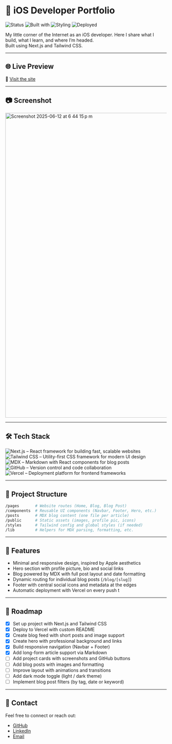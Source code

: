 # 📱 iOS Developer Portfolio

![Status](https://badgen.net/badge/status/in%20progress/yellow)
![Built with](https://badgen.net/badge/Built%20with/Next.js/blue)
![Styling](https://badgen.net/badge/Styling/TailwindCSS/purple)
![Deployed](https://badgen.net/badge/Deployed%20on/Vercel/green)

My little corner of the Internet as an iOS developer. Here I share what I build, what I learn, and where I’m headed.  
Built using Next.js and Tailwind CSS.

---

## 🌐 Live Preview

🔗 [Visit the site](https://portfolio-zeta-dun-44.vercel.app)


---
## 📷 Screenshot

<img width="949" alt="Screenshot 2025-06-12 at 6 44 15 p m" src="https://github.com/user-attachments/assets/ffc05bb4-3c74-4777-bd17-53c0d9906a12" />

---

## 🛠️ Tech Stack

![Next.js](https://badgen.net/badge/Built%20with/Next.js/blue?icon=nextjs&label=) – React framework for building fast, scalable websites  
![Tailwind CSS](https://badgen.net/badge/Styling/TailwindCSS/purple?icon=tailwindcss&label=) – Utility-first CSS framework for modern UI design  
![MDX](https://badgen.net/badge/Content/MDX/pink?icon=markdown&label=) – Markdown with React components for blog posts  
![GitHub](https://badgen.net/badge/Version%20Control/GitHub/black?icon=github&label=) – Version control and code collaboration  
![Vercel](https://badgen.net/badge/Deploy/Vercel/green?icon=vercel&label=) – Deployment platform for frontend frameworks


---

## 📁 Project Structure

```bash
/pages       # Website routes (Home, Blog, Blog Post)
/components  # Reusable UI components (Navbar, Footer, Hero, etc.)
/posts       # MDX blog content (one file per article)
/public      # Static assets (images, profile pic, icons)
/styles      # Tailwind config and global styles (if needed)
/lib         # Helpers for MDX parsing, formatting, etc.
```

---

## 🧩 Features

- Minimal and responsive design, inspired by Apple aesthetics
- Hero section with profile picture, bio and social links
- Blog powered by MDX with full post layout and date formatting
- Dynamic routing for individual blog posts (`/blog/[slug]`)
- Footer with central social icons and metadata at the edges
- Automatic deployment with Vercel on every push t

---

## 🚧 Roadmap

- [x] Set up project with Next.js and Tailwind CSS
- [x] Deploy to Vercel with custom README
- [x] Create blog feed with short posts and image support
- [x] Create hero with professional background and links
- [x] Build responsive navigation (Navbar + Footer)
- [x] Add long-form article support via Markdown
- [ ] Add project cards with screenshots and GitHub buttons
- [ ] Add blog posts with images and formatting
- [ ] Improve layout with animations and transitions
- [ ] Add dark mode toggle (light / dark theme)  
- [ ] Implement blog post filters (by tag, date or keyword)

---

## 🤝 Contact

Feel free to connect or reach out:

- [GitHub](https://github.com/franciscoxcode)
- [LinkedIn](https://www.linkedin.com/in/franciscoxcode/)
- [Email](mailto:fxcasillas.dev@gmail.com)
